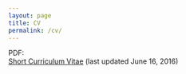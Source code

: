 ```yaml
---
layout: page
title: CV
permalink: /cv/
---
```


<p> PDF: <br> <a href="/assets/RC_CV_160615.pdf">Short Curriculum Vitae</a> (last updated June 16, 2016)</p>
<!--<p> <a href="/assets/RC_CV_160615.pdf">Full Cirriculum Vitae</a> (last updated June 16, 2016)</p>-->